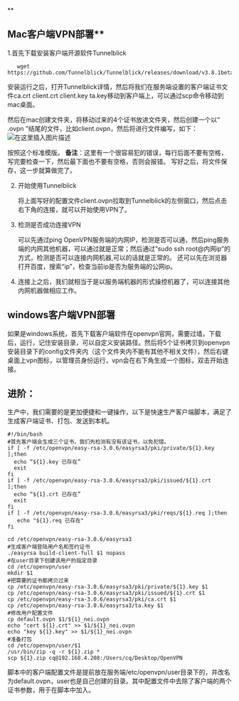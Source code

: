 ﻿
**

## Mac客户端VPN部署**
1.首先下载安装客户端开源软件Tunnelblick

```
   wget https://github.com/Tunnelblick/Tunnelblick/releases/download/v3.8.1beta02/Tunnelblick_3.8.1beta02_build_5390.dmg
```

   安装运行之后，打开Tunnelblick详情，然后将我们在服务端设置的客户端证书文件ca.crt  client.crt  client.key  ta.key移动到客户端上，可以通过scp命令移动到mac桌面。

   然后在mac创建文件夹，将移动过来的4个证书放进文件夹，然后创建一个以“ .ovpn ”结尾的文件，比如client.ovpn，然后将进行文件编写，如下：
   ![在这里插入图片描述](https://img-blog.csdnimg.cn/20190926190158883.png?x-oss-process=image/watermark,type_ZmFuZ3poZW5naGVpdGk,shadow_10,text_aHR0cHM6Ly9ibG9nLmNzZG4ubmV0L3dlaXhpbl80MzY4NzUyNw==,size_1,color_FFFFFF,t_70)

按照这个标准模版。
**备注**：这里有一个很容易犯的错误，每行后面不要有空格，写完要检查一下，然后最下面也不要有空格，否则会报错。
写好之后，将文件保存，这一步就算做完了。

2. 开始使用Tunnelblick

     将上面写好的配置文件client.ovpn拉取到Tunnelblick的左侧窗口，然后点击右下角的连接，就可以开始使用VPN了。
3. 检测是否成功连接VPN

     可以先通过ping OpenVPN服务端的内网IP，检测是否可以通，然后ping服务端的内网其他机器，可以通过就是正常；然后通过“sudo ssh  root@内网ip”的方式，检测是否可以连接内网机器,可以的话就是正常的。 还可以先在浏览器打开百度，搜索“ip”，检查当前ip是否为服务端的公网ip。

4. 连接上之后，我们就相当于是以服务端机器的形式操控机器了，可以连接其他内网机器做相应工作。

## windows客户端VPN部署
如果是windows系统，首先下载客户端软件在openvpn官网，需要过墙，下载后，运行，记住安装目录，可以自定义安装路径。然后将5个证书拷贝到openvpn安装目录下的config文件夹内（这个文件夹内不能有其他不相关文件），然后右键桌面上vpn图标，以管理员身份运行，vpn会在右下角生成一个图标，双击开始连接。

## 进阶：
生产中，我们需要的是更加便捷和一键操作，以下是快速生产客户端脚本，满足了生成客户端证书、打包、发送到本机。

```
#!/bin/bash
#首先客户端会生成三个证书，我们先检测有没有该证书，以免犯错。
if [ -f /etc/openvpn/easy-rsa-3.0.6/easyrsa3/pki/private/${1}.key ];then
  echo “${1}.key 已存在”
  exit
fi
if [ -f /etc/openvpn/easy-rsa-3.0.6/easyrsa3/pki/issued/${1}.crt ];then
  echo “${1}.crt 已存在”
  exit
fi
if [ -f /etc/openvpn/easy-rsa-3.0.6/easyrsa3/pki/reqs/${1}.req ];then
   echo "${1}.req 已存在"
fi

cd /etc/openvpn/easy-rsa-3.0.6/easyrsa3
#生成客户端登陆用户名和签约证书
./easyrsa build-client-full $1 nopass
#在user目录下创建该用户的指定目录
cd /etc/openvpn/user
mkdir $1
#把需要的证书都拷贝过来
cp /etc/openvpn/easy-rsa-3.0.6/easyrsa3/pki/private/${1}.key $1
cp /etc/openvpn/easy-rsa-3.0.6/easyrsa3/pki/issued/${1}.crt $1
cp /etc/openvpn/easy-rsa-3.0.6/easyrsa3/pki/ca.crt $1
cp /etc/openvpn/easy-rsa-3.0.6/easyrsa3/ta.key $1
#修改用户配置文件
cp default.ovpn $1/${1}_nei.ovpn
echo "cert ${1}.crt" >> $1/${1}_nei.ovpn
echo "key ${1}.key" >> $1/${1}_nei.ovpn
#准备打包
cd /etc/openvpn/user/$1
/usr/bin/zip -q -r ${1}.zip *
scp ${1}.zip cq@192.168.4.208:/Users/cq/Desktop/OpenVPN

```
脚本中的客户端配置文件是提前放在服务端/etc/openvpn/user目录下的，并改名为default.ovpn，user也是自己创建的目录。其中配置文件中去除了客户端的两个证书参数，用于在脚本中加入。



